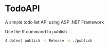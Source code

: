 # TodoAPI

A simple todo list API using ASP .NET Framework

Use the ff command to publish

```bash
$ dotnet publish -c Release -o ./publish
```


